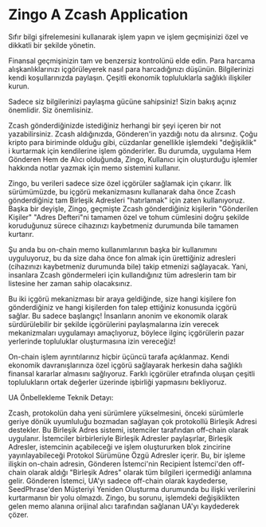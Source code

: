 # Zingo A Zcash Application

Sıfır bilgi şifrelemesini kullanarak işlem yapın ve işlem geçmişinizi özel ve dikkatli bir şekilde yönetin.

Finansal geçmişinizin tam ve benzersiz kontrolünü elde edin. Para harcama alışkanlıklarınızı içgörüleyerek nasıl para harcadığınızı düşünün. Bilgilerinizi kendi koşullarınızda paylaşın. Çeşitli ekonomik topluluklarla sağlıklı ilişkiler kurun.

Sadece siz bilgilerinizi paylaşma gücüne sahipsiniz! Sizin bakış açınız önemlidir. Siz önemlisiniz.

Zcash gönderdiğinizde istediğiniz herhangi bir şeyi içeren bir not yazabilirsiniz. Zcash aldığınızda, Gönderen'in yazdığı notu da alırsınız. Çoğu kripto para biriminde olduğu gibi, cüzdanlar genellikle işlemdeki "değişiklik" i kurtarmak için kendilerine işlem gönderirler. Bu durumda, uygulama Hem Gönderen Hem de Alıcı olduğunda, Zingo, Kullanıcı için oluşturduğu işlemler hakkında notlar yazmak için memo sistemini kullanır.

Zingo, bu verileri sadece size özel içgörüler sağlamak için çıkarır. İlk sürümümüzde, bu içgörü mekanizmasını kullanarak daha önce Zcash gönderdiğiniz tam Birleşik Adresleri "hatırlamak" için zaten kullanıyoruz. Başka bir deyişle, Zingo, geçmişte Zcash gönderdiğiniz kişilerin "Gönderilen Kişiler" "Adres Defteri"ni tamamen özel ve tohum cümlesini doğru şekilde koruduğunuz sürece cihazınızı kaybetmeniz durumunda bile tamamen kurtarır.

Şu anda bu on-chain memo kullanımlarının başka bir kullanımını uyguluyoruz, bu da size daha önce fon almak için ürettiğiniz adresleri (cihazınızı kaybetmeniz durumunda bile) takip etmenizi sağlayacak. Yani, insanlara Zcash göndermeleri için kullandığınız tüm adreslerin tam bir listesine her zaman sahip olacaksınız.

Bu iki içgörü mekanizması bir araya geldiğinde, size hangi kişilere fon gönderdiğiniz ve hangi kişilerden fon talep ettiğiniz konusunda içgörü sağlar. Bu sadece başlangıç! İnsanların anonim ve ekonomik olarak sürdürülebilir bir şekilde içgörülerini paylaşmalarına izin verecek mekanizmaları uygulamayı amaçlıyoruz, böylece ilginç içgörülerin pazar yerlerinde topluluklar oluşturmasına izin vereceğiz!

On-chain işlem ayrıntılarınız hiçbir üçüncü tarafa açıklanmaz. Kendi ekonomik davranışlarınıza özel içgörü sağlayarak herkesin daha sağlıklı finansal kararlar almasını sağlıyoruz. Farklı içgörüler etrafında oluşan çeşitli toplulukların ortak değerler üzerinde işbirliği yapmasını bekliyoruz.

UA Önbellekleme Teknik Detayı:

Zcash, protokolün daha yeni sürümlere yükselmesini, önceki sürümlerle geriye dönük uyumluluğu bozmadan sağlayan çok protokollü Birleşik Adresi destekler. Bu Birleşik Adres sistemi, istemciler tarafından off-chain olarak uygulanır. İstemciler birbirleriyle Birleşik Adresler paylaşırlar, Birleşik Adresler, istemcinin açabileceği ve işlem oluştururken blok zincirine yayınlayabileceği Protokol Sürümüne Özgü Adresler içerir. Bu, bir işleme ilişkin on-chain adresin, Gönderen İstemci'nin Recipient İstemci'den off-chain olarak aldığı "Birleşik Adres" olarak tüm bilgileri içermediği anlamına gelir. Gönderen İstemci, UA'yı sadece off-chain olarak kaydederse, SeedPhrase'den Müşteriyi Yeniden Oluşturma durumunda bu ilişki verilerini kurtarmanın bir yolu olmazdı. Zingo, bu sorunu, işlemdeki değişiklikten gelen memo alanına orijinal alıcı tarafından sağlanan UA'yı kaydederek çözer.

